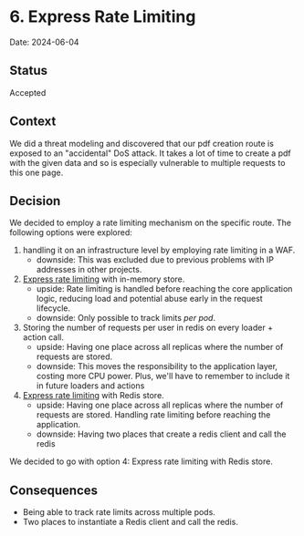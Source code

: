 # 6. Express Rate Limiting

Date: 2024-06-04

## Status

Accepted

## Context

We did a threat modeling and discovered that our pdf creation route is exposed to an "accidental" DoS attack.
It takes a lot of time to create a pdf with the given data and so is especially vulnerable to multiple requests to this one page.

## Decision

We decided to employ a rate limiting mechanism on the specific route.
The following options were explored:

1. handling it on an infrastructure level by employing rate limiting in a WAF.
   - downside: This was excluded due to previous problems with IP addresses in other projects.
2. [Express rate limiting](https://express-rate-limit.mintlify.app/overview) with in-memory store.
   - upside: Rate limiting is handled before reaching the core application logic, reducing load and potential abuse early in the request lifecycle.
   - downside: Only possible to track limits _per pod_.
3. Storing the number of requests per user in redis on every loader + action call.
   - upside: Having one place across all replicas where the number of requests are stored.
   - downside: This moves the responsibility to the application layer, costing more CPU power. Plus, we'll have to remember to include it in future loaders and actions
4. [Express rate limiting](https://express-rate-limit.mintlify.app/overview) with Redis store.
   - upside: Having one place across all replicas where the number of requests are stored. Handling rate limiting before reaching the application.
   - downside: Having two places that create a redis client and call the redis

We decided to go with option 4: Express rate limiting with Redis store.

## Consequences

- Being able to track rate limits across multiple pods.
- Two places to instantiate a Redis client and call the redis.
